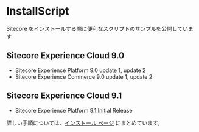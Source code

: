 # InstallScript
Sitecore をインストールする際に便利なスクリプトのサンプルを公開しています

## Sitecore Experience Cloud 9.0
* Sitecore Experience Platform 9.0 update 1, update 2
* Sitecore Experience Commerce 9.0 update 1, update 2

## Sitecore Experience Cloud 9.1
* Sitecore Experience Platform 9.1 Initial Release

詳しい手順については、[インストール ページ](docs/readme.md) にまとめています。

